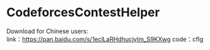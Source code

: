 # CodeforcesContestHelper

Download for Chinese users:  
link：https://pan.baidu.com/s/1eclLaRHdhucjyIm_S9KXwg 
code：cflg 
